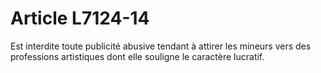 # Article L7124-14

Est interdite toute publicité abusive tendant à attirer les mineurs vers des professions artistiques dont elle souligne le caractère lucratif.
